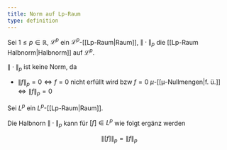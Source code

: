 ```yaml
---
title: Norm auf Lp-Raum
type: definition
---
```


Sei $1 \le p \in \mathbb{R}$, $\mathcal{L}^p$ ein $\mathcal{L}^p$-[[Lp-Raum|Raum]], $\|\cdot\|_p$ die [[Lp-Raum Halbnorm|Halbnorm]] auf $\mathcal{L}^p$.

$\|\cdot\|_p$ ist keine Norm, da
- $\|f\|_p = 0 \iff f = 0$ nicht erfüllt wird bzw $f = 0$ $\mu$-[[μ-Nullmengen|f. ü.]] $\iff \|f\|_p = 0$

Sei $L^p$ ein $L^p$-[[Lp-Raum|Raum]].

Die Halbnorn $\|\cdot\|_p$ kann für $[f] \in L^p$ wie folgt ergänz werden

$$
	\|[f]\|_p = \|f\|_p
$$